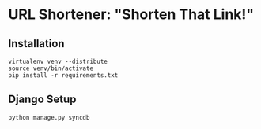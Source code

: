 # URL Shortener: "Shorten That Link!"

## Installation
```
virtualenv venv --distribute
source venv/bin/activate
pip install -r requirements.txt
```

## Django Setup
```
python manage.py syncdb
```
